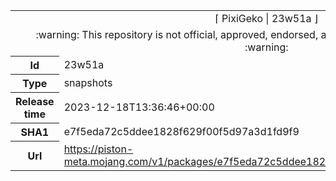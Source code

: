 <html><table>
<tr><td colspan="2" align="center"><img width="0" height="0"><br/>⌈ PixiGeko | 23w51a ⌋<br/><img width="0" height="0"></td></tr>
<tr><td colspan="2" align="center"><img width="0" height="0"><br/>
:warning: This repository is not official, approved, endorsed, associated or connected with Mojang :warning:
<br/><img width="0" height="0"></td></tr>
<tr><th>Id</th><td>23w51a</td></tr>
<tr><th>Type</th><td>snapshots</td></tr>
<tr><th>Release time</th><td>2023-12-18T13:36:46+00:00</td></tr>
<tr><th>SHA1</th><td>e7f5eda72c5ddee1828f629f00f5d97a3d1fd9f9</td></tr>
<tr><th>Url</th><td><a href="https://piston-meta.mojang.com/v1/packages/e7f5eda72c5ddee1828f629f00f5d97a3d1fd9f9/23w51a.json">https://piston-meta.mojang.com/v1/packages/e7f5eda72c5ddee1828f629f00f5d97a3d1fd9f9/23w51a.json</a></td></tr>